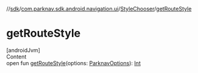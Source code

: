 //[sdk](../../../index.md)/[com.parknav.sdk.android.navigation.ui](../index.md)/[StyleChooser](index.md)/[getRouteStyle](get-route-style.md)



# getRouteStyle  
[androidJvm]  
Content  
open fun [getRouteStyle](get-route-style.md)(options: [ParknavOptions](../../com.parknav.sdk.android.navigation.util/-parknav-options/index.md)): [Int](https://kotlinlang.org/api/latest/jvm/stdlib/kotlin/-int/index.html)  



